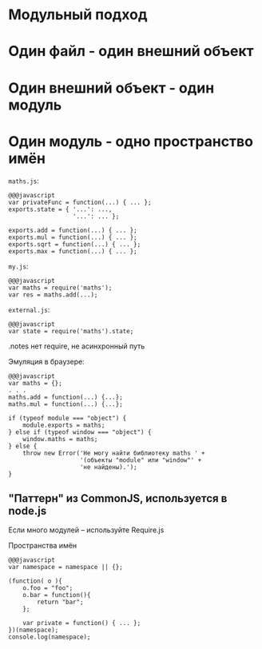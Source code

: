 <!SLIDE subsection transition=uncover>

# Модульный подход #

<!SLIDE transition=uncover>

# Один файл - один внешний объект #

<!SLIDE transition=uncover>

# Один внешний объект - один модуль #

<!SLIDE transition=uncover>

# Один модуль - одно пространство имён #

<!SLIDE transition=uncover>

`maths.js`:

    @@@javascript
    var privateFunc = function(...) { ... };
    exports.state = { '...': ...,
                      '...': ... }; 

    exports.add = function(...) { ... };
    exports.mul = function(...) { ... };
    exports.sqrt = function(...) { ... };
    exports.max = function(...) { ... };

<!SLIDE transition=uncover>

`my.js`:

    @@@javascript
    var maths = require('maths');
    var res = maths.add(...);

`external.js`:
    
    @@@javascript    
    var state = require('maths').state;
    
<!SLIDE transition=uncover>

.notes нет require, не асинхронный путь

Эмуляция в браузере:

    @@@javascript
    var maths = {};
    . . .
    maths.add = function(...) {...};
    maths.mul = function(...) {...};

    if (typeof module === "object") {
        module.exports = maths;
    } else if (typeof window === "object") {
        window.maths = maths;
    } else {
        throw new Error('Не могу найти библиотеку maths ' +
                        '(объекты "module" или "window"' +
                        'не найдены).');
    }

<!SLIDE transition=uncover>

## "Паттерн" из CommonJS, используется в node.js ##

Если много модулей – используйте Require.js

<!SLIDE transition=uncover>

Пространства имён

    @@@javascript
    var namespace = namespace || {};

    (function( o ){  
        o.foo = "foo";  
        o.bar = function(){  
            return "bar";  
        };
        
        var private = function() { ... };
    })(namespace);  
    console.log(namespace); 

